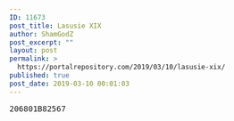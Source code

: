 ```yaml
---
ID: 11673
post_title: Lasusie XIX
author: ShamGodZ
post_excerpt: ""
layout: post
permalink: >
  https://portalrepository.com/2019/03/10/lasusie-xix/
published: true
post_date: 2019-03-10 00:01:03
---
```

<pre>206801B82567</pre>